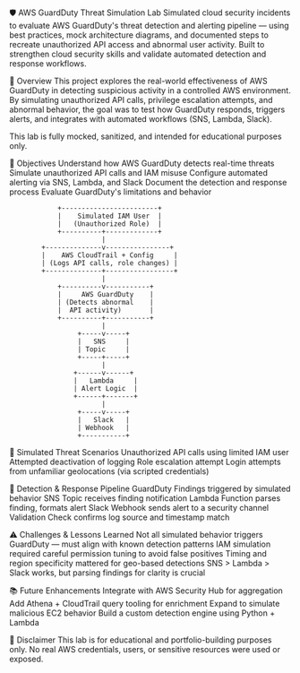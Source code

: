 🛡️ AWS GuardDuty Threat Simulation Lab
Simulated cloud security incidents to evaluate AWS GuardDuty's threat detection and alerting pipeline — using best practices, mock architecture diagrams, and documented steps to recreate unauthorized API access and abnormal user activity. Built to strengthen cloud security skills and validate automated detection and response workflows.

📌 Overview
This project explores the real-world effectiveness of AWS GuardDuty in detecting suspicious activity in a controlled AWS environment. By simulating unauthorized API calls, privilege escalation attempts, and abnormal behavior, the goal was to test how GuardDuty responds, triggers alerts, and integrates with automated workflows (SNS, Lambda, Slack).

This lab is fully mocked, sanitized, and intended for educational purposes only.

🧠 Objectives
Understand how AWS GuardDuty detects real-time threats
Simulate unauthorized API calls and IAM misuse
Configure automated alerting via SNS, Lambda, and Slack
Document the detection and response process
Evaluate GuardDuty's limitations and behavior

                +------------------------+
                |    Simulated IAM User  |
                |   (Unauthorized Role)  |
                +----------+-------------+
                           |
            +--------------v----------------+
            |    AWS CloudTrail + Config     |
            | (Logs API calls, role changes) |
            +--------------+-----------------+
                           |
                +----------v-----------+
                |     AWS GuardDuty    |
                | (Detects abnormal    |
                |  API activity)       |
                +----------+-----------+
                           |
                     +-----v-----+
                     |   SNS     |
                     | Topic     |
                     +-----+-----+
                           |
                    +------v------+
                    |   Lambda     |
                    | Alert Logic  |
                    +------+-------+
                           |
                     +-----v-----+
                     |   Slack   |
                     | Webhook   |
                     +-----------+
🔬 Simulated Threat Scenarios
Unauthorized API calls using limited IAM user
Attempted deactivation of logging
Role escalation attempt
Login attempts from unfamiliar geolocations (via scripted credentials)

🧪 Detection & Response Pipeline
GuardDuty Findings triggered by simulated behavior
SNS Topic receives finding notification
Lambda Function parses finding, formats alert
Slack Webhook sends alert to a security channel
Validation Check confirms log source and timestamp match

⚠️ Challenges & Lessons Learned
Not all simulated behavior triggers GuardDuty — must align with known detection patterns
IAM simulation required careful permission tuning to avoid false positives
Timing and region specificity mattered for geo-based detections
SNS > Lambda > Slack works, but parsing findings for clarity is crucial

📚 Future Enhancements
Integrate with AWS Security Hub for aggregation
Add Athena + CloudTrail query tooling for enrichment
Expand to simulate malicious EC2 behavior
Build a custom detection engine using Python + Lambda

📝 Disclaimer
This lab is for educational and portfolio-building purposes only.
No real AWS credentials, users, or sensitive resources were used or exposed.
